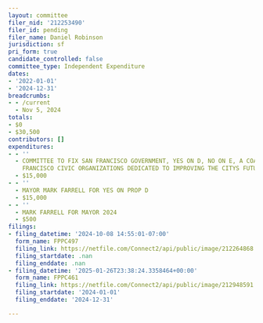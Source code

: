 ```yaml
---
layout: committee
filer_nid: '212253490'
filer_id: pending
filer_name: Daniel Robinson
jurisdiction: sf
pri_form: true
candidate_controlled: false
committee_type: Independent Expenditure
dates:
- '2022-01-01'
- '2024-12-31'
breadcrumbs:
- - /current
  - Nov 5, 2024
totals:
- $0
- $30,500
contributors: []
expenditures:
- - ''
  - COMMITTEE TO FIX SAN FRANCISCO GOVERNMENT, YES ON D, NO ON E, A COALITION OF SAN
    FRANCISCO CIVIC ORGANIZATIONS DEDICATED TO IMPROVING THE CITYS FUTURE
  - $15,000
- - ''
  - MAYOR MARK FARRELL FOR YES ON PROP D
  - $15,000
- - ''
  - MARK FARRELL FOR MAYOR 2024
  - $500
filings:
- filing_datetime: '2024-10-08 14:55:01-07:00'
  form_name: FPPC497
  filing_link: https://netfile.com/Connect2/api/public/image/212264868
  filing_startdate: .nan
  filing_enddate: .nan
- filing_datetime: '2025-01-26T23:38:24.3358464+00:00'
  form_name: FPPC461
  filing_link: https://netfile.com/Connect2/api/public/image/212948591
  filing_startdate: '2024-01-01'
  filing_enddate: '2024-12-31'

---
```

